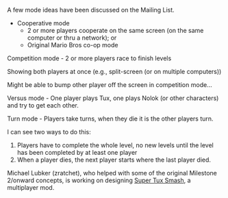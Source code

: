 A few mode ideas have been discussed on the Mailing List.

-   Cooperative mode
    -   2 or more players cooperate on the same screen (on the same computer or thru a network); or
    -   Original Mario Bros co-op mode

Competition mode - 2 or more players race to finish levels

Showing both players at once (e.g., split-screen (or on multiple computers))

Might be able to bump other player off the screen in competition mode...

Versus mode - One player plays Tux, one plays Nolok (or other characters) and try to get each other.

Turn mode - Players take turns, when they die it is the other players turn.

I can see two ways to do this:

1.  Players have to complete the whole level, no new levels until the level has been completed by at least one player
2.  When a player dies, the next player starts where the last player died.

Michael Lubker (zratchet), who helped with some of the original Milestone 2/onward concepts, is working on designing [Super Tux Smash](Super_Tux_Smash "wikilink"), a multiplayer mod.